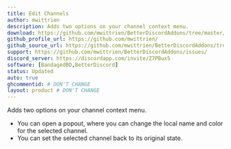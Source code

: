 ```yaml
---
title: Edit Channels
author: mwittrien
description: Adds two options on your channel context menu.
download: https://github.com/mwittrien/BetterDiscordAddons/tree/master/Plugins/EditChannels
github_profile_url: https://github.com/mwittrien/
github_source_url: https://github.com/mwittrien/BetterDiscordAddons/tree/master/Plugins/EditChannels
support: https://github.com/mwittrien/BetterDiscordAddons/issues/
discord_server: https://discordapp.com/invite/Z7PBux5
software: [BandagedBD,BetterDiscord]
status: Updated
auto: true
ghcommentid: # DON'T CHANGE
layout: product # DON'T CHANGE
---
```

Adds two options on your channel context menu.

- You can open a popout, where you can change the local name and color for the selected channel.
- You can set the selected channel back to its original state.